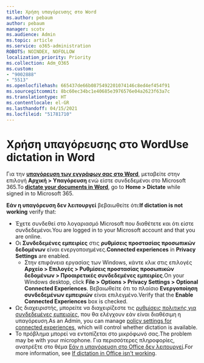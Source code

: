 ```yaml
---
title: Χρήση υπαγόρευσης στο Word
ms.author: pebaum
author: pebaum
manager: scotv
ms.audience: Admin
ms.topic: article
ms.service: o365-administration
ROBOTS: NOINDEX, NOFOLLOW
localization_priority: Priority
ms.collection: Adm_O365
ms.custom:
- "9002888"
- "5513"
ms.openlocfilehash: 665437de66b0875492201074146c8ed4ef454f91
ms.sourcegitcommit: 8bc60ec34bc1e40685e3976576e04a2623f63a7c
ms.translationtype: HT
ms.contentlocale: el-GR
ms.lasthandoff: 04/15/2021
ms.locfileid: "51781710"
---
```

# <a name="use-dictation-in-word"></a><span data-ttu-id="4d615-102">Χρήση υπαγόρευσης στο Word</span><span class="sxs-lookup"><span data-stu-id="4d615-102">Use dictation in Word</span></span>

<span data-ttu-id="4d615-103">Για την **[υπαγόρευση των εγγράφων σας στο Word](https://support.office.com/article/dictate-your-documents-in-word-3876e05f-3fcc-418f-b8ab-db7ce0d11d3c)**, μεταβείτε στην επιλογή **Αρχική > Υπαγόρευση** ενώ είστε συνδεδεμένοι στο Microsoft 365.</span><span class="sxs-lookup"><span data-stu-id="4d615-103">To **[dictate your documents in Word](https://support.office.com/article/dictate-your-documents-in-word-3876e05f-3fcc-418f-b8ab-db7ce0d11d3c)**, go to **Home > Dictate** while signed in to Microsoft 365.</span></span>

<span data-ttu-id="4d615-104">**Εάν η υπαγόρευση δεν λειτουργεί** βεβαιωθείτε ότι:</span><span class="sxs-lookup"><span data-stu-id="4d615-104">**If dictation is not working** verify that:</span></span>

- <span data-ttu-id="4d615-105">Έχετε συνδεθεί στο λογαριασμό Microsoft που διαθέτετε και ότι είστε συνδεδεμένοι.</span><span class="sxs-lookup"><span data-stu-id="4d615-105">You are logged in to your Microsoft account and that you are online.</span></span>
- <span data-ttu-id="4d615-106">Οι **Συνδεδεμένες εμπειρίες** στις **ρυθμίσεις προστασίας προσωπικών δεδομένων** είναι ενεργοποιημένες.</span><span class="sxs-lookup"><span data-stu-id="4d615-106">**Connected experiences** in **Privacy Settings** are enabled.</span></span> 
    - <span data-ttu-id="4d615-107">Στην επιφάνεια εργασίας των Windows, κάντε κλικ στις επιλογές **Αρχείο > Επιλογές > Ρυθμίσεις προστασίας προσωπικών δεδομένων > Προαιρετικές συνδεδεμένες εμπειρίες**.</span><span class="sxs-lookup"><span data-stu-id="4d615-107">On your Windows desktop, click **File > Options > Privacy Settings > Optional Connected Experiences**.</span></span> <span data-ttu-id="4d615-108">Βεβαιωθείτε ότι το πλαίσιο **Ενεργοποίηση συνδεδεμένων εμπειριών** είναι επιλεγμένο.</span><span class="sxs-lookup"><span data-stu-id="4d615-108">Verify that the **Enable Connected Experiences** box is checked.</span></span>
- <span data-ttu-id="4d615-109">Ως διαχειριστής, μπορείτε να διαχειρίζεστε τις [ρυθμίσεις πολιτικής για συνδεδεμένες εμπειρίες](https://docs.microsoft.com/deployoffice/privacy/manage-privacy-controls#policy-settings-for-connected-experiences), που θα ελέγχουν εάν είναι διαθέσιμη η υπαγόρευση.</span><span class="sxs-lookup"><span data-stu-id="4d615-109">As an Admin, you can manage [policy settings for connected experiences](https://docs.microsoft.com/deployoffice/privacy/manage-privacy-controls#policy-settings-for-connected-experiences), which will control whether dictation is available.</span></span>
- <span data-ttu-id="4d615-110">Το πρόβλημα μπορεί να εντοπίζεται στο μικρόφωνό σας.</span><span class="sxs-lookup"><span data-stu-id="4d615-110">The problem may be with your microphone.</span></span> <span data-ttu-id="4d615-111">Για περισσότερες πληροφορίες, ανατρέξτε στο θέμα [Εάν η υπαγόρευση στο Office δεν λειτουργεί](https://support.office.com/article/If-dictation-in-Office-isn-t-working-3a740b4a-19d5-461c-b59a-d82172707fd4#OfficeVersion=Web).</span><span class="sxs-lookup"><span data-stu-id="4d615-111">For more information, see [If dictation in Office isn't working](https://support.office.com/article/If-dictation-in-Office-isn-t-working-3a740b4a-19d5-461c-b59a-d82172707fd4#OfficeVersion=Web).</span></span>
